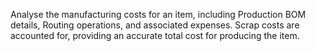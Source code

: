 Analyse the manufacturing costs for an item, including Production BOM details, Routing operations, and associated expenses. Scrap costs are accounted for, providing an accurate total cost for producing the item.